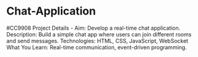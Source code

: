 # Chat-Application
#CC9908 Project Details - Aim: Develop a real-time chat application.  Description: Build a simple chat app where users can join different rooms and send messages.  Technologies: HTML, CSS, JavaScript, WebSocket What You Learn: Real-time communication, event-driven programming.
